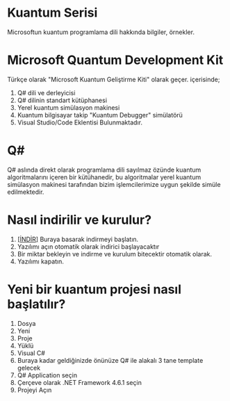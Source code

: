 
# Kuantum Serisi
Microsoftun kuantum programlama dili hakkında bilgiler, örnekler.
# Microsoft Quantum Development Kit
Türkçe olarak "Microsoft Kuantum Geliştirme Kiti" olarak geçer. içerisinde;

 1. Q# dili ve derleyicisi 
 2. Q# dilinin standart kütüphanesi
 3. Yerel kuantum simülasyon makinesi
 4. Kuantum bilgisayar takip "Kuantum Debugger" simülatörü 
 5. Visual Studio/Code Eklentisi
Bulunmaktadır.
# Q#
Q# aslında direkt olarak programlama dili sayılmaz özünde kuantum algoritmalarını içeren bir kütühanedir, bu algoritmalar yerel kuantum simülasyon makinesi tarafından bizim işlemcilerimize uygun şekilde simüle edilmektedir.
# Nasıl indirilir ve kurulur?
 1. [\[İNDİR\]](https://docs.microsoft.com/en-us/quantum/install-guide/vs-2017?view=qsharp-preview) Buraya basarak indirmeyi başlatın.
 2. Yazılımı açın otomatik olarak indirici başlayacaktır
 3. Bir miktar bekleyin ve indirme ve kurulum bitecektir otomatik olarak.
 4. Yazılımı kapatın.

# Yeni bir kuantum projesi nasıl başlatılır?

 1. Dosya
 2. Yeni
 3. Proje
 4. Yüklü
 5. Visual C#
 6. Buraya kadar geldiğinizde önünüze Q# ile alakalı 3 tane template gelecek
 7. Q# Application seçin
 8. Çerçeve olarak .NET Framework 4.6.1 seçin
 9. Projeyi Açın
